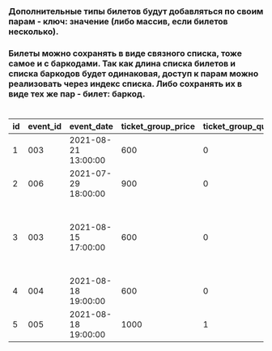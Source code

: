 ### Дополнительные типы билетов будут добавляться по своим парам - ключ: значение (либо массив, если билетов несколько).
### Билеты можно сохранять в виде связного списка, тоже самое и с баркодами. Так как длина списка билетов и списка баркодов будет одинаковая, доступ к парам можно реализовать через индекс списка. Либо сохранять их в виде тех же пар - билет: баркод.

#

id  | event_id  | event_date          | ticket_group_price  | ticket_group_quantity  | ticket_discount_price  | ticket_discount_quantity  | ticket_adult_price  | ticket_adult_quantity  | ticket_kid_price  | ticket_kid_quantity  | total_quantity  | barcode                                                               | user_id  | equal_price  | created
--- | --------- | ------------------- | ------------------- | ---------------------- | ---------------------- | ------------------------- | ------------------- | ---------------------- | ----------------- | -------------------- | --------------- | --------------------------------------------------------------------- | -------- | ------------ | -------------------
1   | 003       | 2021-08-21 13:00:00 | 600                 | 0                      | 500                    | 0                         |700                  | 1                      | 450               | 0                    | 1               | 11111111                                                              | 00451    | 700          | 2021-01-11 13:22:09
2   | 006       | 2021-07-29 18:00:00 | 900                 | 0                      | 800                    | 0                         |1000                 | 0                      | 800               | 2                    | 2               | 22222222, 33333333                                                    | 00364    | 1600         | 2021-01-12 16:62:08
3   | 003       | 2021-08-15 17:00:00 | 600                 | 0                      | 500                    | 0                         |700                  | 4                      | 450               | 3                    | 7               | 55555555, 66666666, 77777777, 88888888, 99999999, 12222222, 13333333  | 00015    | 4150         | 2021-01-13 10:08:45
4   | 004       | 2021-08-18 19:00:00 | 600                 | 0                      | 500                    | 1                         |800                  | 0                      | 550               | 0                    | 1               | 14444444                                                              | 00567    | 500          | 2021-01-13 12:08:45
5   | 005       | 2021-08-18 19:00:00 | 1000                | 1                      | 600                    | 0                         |1000                 | 0                      | 800               | 0                    | 1               | 15555555                                                              | 00236    | 1000         | 2021-01-13 15:08:45
